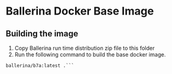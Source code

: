 # Ballerina Docker Base Image

## Building the image

1. Copy Ballerina run time distribution zip file to this folder
1. Run the following command to build the base docker image.

```docker build --no-cache=true --squash --build-arg BALLERINA_DIST=<ballerina-tools-0.96.1-SNAPSHOT.zip> -t 
ballerina/b7a:latest .```